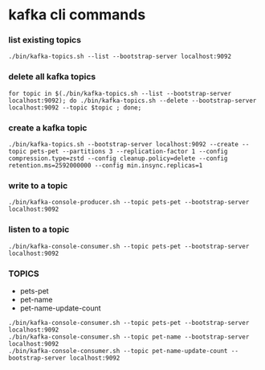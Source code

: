 # kafka cli commands

### list existing topics

```shell
./bin/kafka-topics.sh --list --bootstrap-server localhost:9092
```

### delete all kafka topics

```shell
for topic in $(./bin/kafka-topics.sh --list --bootstrap-server localhost:9092); do ./bin/kafka-topics.sh --delete --bootstrap-server localhost:9092 --topic $topic ; done;
```

### create a kafka topic

```shell
./bin/kafka-topics.sh --bootstrap-server localhost:9092 --create --topic pets-pet --partitions 3 --replication-factor 1 --config compression.type=zstd --config cleanup.policy=delete --config retention.ms=2592000000 --config min.insync.replicas=1
```

### write to a topic

```shell
./bin/kafka-console-producer.sh --topic pets-pet --bootstrap-server localhost:9092
```

### listen to a topic

```shell
./bin/kafka-console-consumer.sh --topic pets-pet --bootstrap-server localhost:9092
```

### TOPICS

* pets-pet
* pet-name
* pet-name-update-count

```shell
./bin/kafka-console-consumer.sh --topic pets-pet --bootstrap-server localhost:9092
./bin/kafka-console-consumer.sh --topic pet-name --bootstrap-server localhost:9092
./bin/kafka-console-consumer.sh --topic pet-name-update-count --bootstrap-server localhost:9092
```
